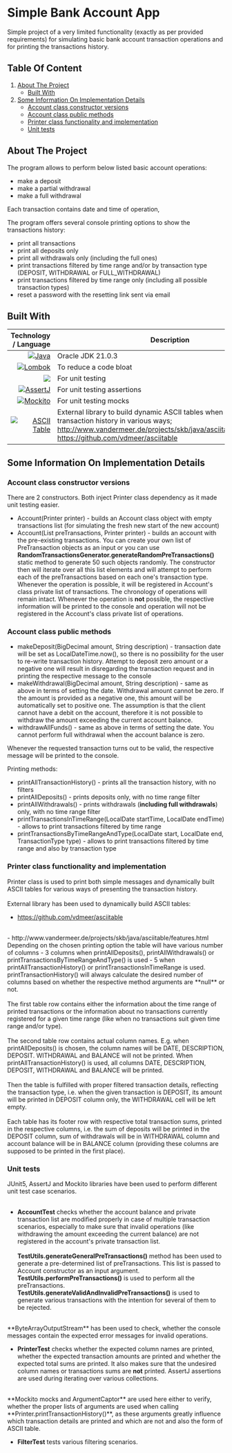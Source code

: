 # Simple Bank Account App

Simple project of a very limited functionality (exactly as per provided requirements) for simulating basic bank account transaction operations and for printing the transactions history.

## Table Of Content
<ol>
    <li>
      <a href="#about-the-project">About The Project</a>
      <ul>
        <li><a href="#built-with">Built With</a></li>
      </ul>
    </li>
    <li>
      <a href="#some-information-on-implementation-details">Some Information On Implementation Details</a>
      <ul>
        <li><a href="#account-class-constructor-versions">Account class constructor versions</a></li>
        <li><a href="#account-class-public-methods">Account class public methods</a></li>
        <li><a href="#printer-class-functionality-and-implementation">Printer class functionality and implementation</a></li>
        <li><a href="#unit-tests">Unit tests</a></li>
      </ul>
    </li>
    
  </ol>

## About The Project

The program allows to perform below listed basic account operations:

- make a deposit
- make a partial withdrawal
- make a full withdrawal

Each transaction contains date and time of operation, 

The program offers several console printing options to show the transactions history:
- print all transactions 
- print all deposits only
- print all withdrawals only (including the full ones)
- print transactions filtered by time range and/or by transaction type (DEPOSIT, WITHDRAWAL or FULL_WITHDRAWAL)
- print transactions filtered by time range only (including all possible transaction types)
- reset a password with the resetting link sent via email

## Built With

| Technology / Language     | Description |
| -----------: | ----------- |
|[![Java](https://img.shields.io/badge/Java-ED8B00?style=for-the-badge&logo=openjdk&logoColor=white)](https://docs.oracle.com/en/java/javase/21/docs/api/index.html)|Oracle JDK 21.0.3|
|[![Lombok](https://img.shields.io/badge/Project_Lombok-ED8B00?style=for-the-badge&logoColor=white)](https://projectlombok.org/)|To reduce a code bloat|
|[![](https://img.shields.io/badge/junit-%23E33332?logo=junit5&logoColor=white)](https://junit.org/junit5/) | For unit testing|
|[![AssertJ](https://img.shields.io/badge/AssertJ-ED8B00?style=for-the-badge&logoColor=white)](https://assertj.github.io/doc/)| For unit testing assertions |
|[![Mockito](https://img.shields.io/badge/Mockito-51803a?style=for-the-badge&logoColor=white)](https://site.mockito.org/)| For unit testing mocks |
|[![ASCII Table](https://img.shields.io/badge/AsciiTable-51803a?style=for-the-badge&logoColor=white)](http://www.vandermeer.de/projects/skb/java/asciitable/features.html)| External library to build dynamic ASCII tables when printing transaction history in various ways; http://www.vandermeer.de/projects/skb/java/asciitable/features.html https://github.com/vdmeer/asciitable |


## Some Information On Implementation Details
### Account class constructor versions

There are 2 constructors. Both inject Printer class dependency as it made unit testing easier.

- Account(Printer printer) - builds an Account class object with empty transactions list (for simulating the fresh new start of the new account)
- Account(List<PreTransaction> preTransactions, Printer printer) - builds an account with the pre-existing transactions. You can create your own list of PreTransaction objects as an input or you can use **RandomTransactionsGenerator.generateRandomPreTransactions()** static method to generate 50 such objects randomly. The constructor then will iterate over all this list elements and will attempt to perform each of the preTransactions based on each one's transaction type. Whenever the operation is possible, it will be registered in Account's class private list of transactions. The chronology of operations will remain intact. Whenever the operation is **not** possible, the respective information will be printed to the console and operation will not be registered in the Account's class private list of operations.

### Account class public methods
- makeDeposit(BigDecimal amount, String description) - transaction date will be set as LocalDateTime.now(), so there is no possibility for the user to re-write transaction history. Attempt to deposit zero amount or a negative one will result in disregarding the transaction request and in printing the respective message to the console
- makeWithdrawal(BigDecimal amount, String description) - same as above in terms of setting the date. Withdrawal amount cannot be zero. If the amount is provided as a negative one, this amount will be automatically set to positive one. The assumption is that the client cannot have a debit on the account, therefore it is not possible to withdraw the amount exceeding the current account balance. 
- withdrawAllFunds() - same as above in terms of setting the date. You cannot perform full withdrawal when the account balance is zero.

Whenever the requested transaction turns out to be valid, the respective message will be printed to the console.

Printing methods:
- printAllTransactionHistory() - prints all the transaction history, with no filters
- printAllDeposits() - prints deposits only, with no time range filter
- printAllWithdrawals() - prints withdrawals (**including full withdrawals**) only, with no time range filter
- printTransactionsInTimeRange(LocalDate startTime, LocalDate endTime) - allows to print transactions filtered by time range
- printTransactionsByTimeRangeAndType(LocalDate start, LocalDate end, TransactionType type) - allows to print transactions filtered by time range and also by transaction type

### Printer class functionality and implementation
Printer class is used to print both simple messages and dynamically built ASCII tables for various ways of presenting the transaction history.<br><br>
External library has been used to dynamically build ASCII tables:
<br> 
- https://github.com/vdmeer/asciitable 
<br> 
- http://www.vandermeer.de/projects/skb/java/asciitable/features.html 


<br>
Depending on the chosen printing option the table will have various number of columns 
- 3 columns when printAllDeposits(), printAllWithdrawals() or printTransactionsByTimeRangeAndType() is used
- 5 when printAllTransactionHistory() or printTransactionsInTimeRange is used.

<br>
printTransactionHistory() will always calculate the desired number of columns based on whether the respective method arguments are **null** or not.
<br> <br>
The first table row contains either the information about the time range of printed transactions or the information about no transactions currently registered for a given time range (like when no transactions suit given time range and/or type).
<br><br>
The second table row contains actual column names. E.g. when printAllDeposits() is chosen, the column names will be DATE, DESCRIPTION, DEPOSIT. WITHDRAWAL and BALANCE will not be printed. When printAllTransactionHistory() is used, all columns DATE, DESCRIPTION, DEPOSIT, WITHDRAWAL and BALANCE will be printed.
<br><br>
Then the table is fulfilled with proper filtered transaction details, reflecting the transaction type, i.e. when the given transaction is DEPOSIT, its amount will be printed in DEPOSIT column only, the WITHDRAWAL cell will be left empty.
<br><br>
Each table has its footer row with respective total transaction sums, printed in the respective columns, i.e. the sum of deposits will be printed in the DEPOSIT column, sum of withdrawals will be in WITHDRAWAL column and account balance will be in BALANCE column (providing these columns are supposed to be printed in the first place).

### Unit tests
JUnit5, AssertJ and Mockito libraries have been used to perform different unit test case scenarios.
<br><br>
- **AccountTest** checks whether the account balance and private transaction list are modified properly in case of multiple transaction scenarios, especially to make sure that invalid operations (like withdrawing the amount exceeding the current balance) are not registered in the account's private transaction list.
<br><br>
**TestUtils.generateGeneralPreTransactions()** method has been used to generate a pre-determined list of preTransactions. This list is passed to Account constructor as an input argument. 
<br>**TestUtils.performPreTransactions()** is used to perform all the preTransactions. 
<br>**TestUtils.generateValidAndInvalidPreTransactions()** is used to generate various transactions with the intention for several of them to be rejected.
<br>
**ByteArrayOutputStream** has been used to check, whether the console messages contain the expected error messages for invalid operations.

- **PrinterTest** checks whether the expected column names are printed, whether the expected transaction amounts are printed and whether the expected total sums are printed. It also makes sure that the undesired column names or transactions sums are **not** printed. AssertJ assertions are used during iterating over various collections.
<br>
**Mockito mocks and ArgumentCaptor** are used here either to verify, whether the proper lists of arguments are used when calling **Printer.printTransactionHistory()**, as these arguments greatly influence which transaction details are printed and which are not and also the form of ASCII table.

- **FilterTest** tests various filtering scenarios.